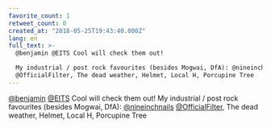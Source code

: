```yaml
---
favorite_count: 1
retweet_count: 0
created_at: "2018-05-25T19:43:40.000Z"
lang: en
full_text: >-
  @benjamin @EITS Cool will check them out!

  My industrial / post rock favourites (besides Mogwai, DfA): @nineinchnails
  @OfficialFilter, The dead weather, Helmet, Local H, Porcupine Tree
---
```


[@benjamin](https://twitter.com/benjamin) [@EITS](https://twitter.com/EITS) Cool
will check them out! My industrial / post rock favourites (besides Mogwai, DfA):
[@nineinchnails](https://twitter.com/nineinchnails)
[@OfficialFilter](https://twitter.com/OfficialFilter), The dead weather, Helmet,
Local H, Porcupine Tree
